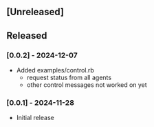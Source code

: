 ## [Unreleased]


## Released

### [0.0.2] - 2024-12-07

- Added examples/control.rb
    - request status from all agents
    - other control messages not worked on yet

### [0.0.1] - 2024-11-28

- Initial release
